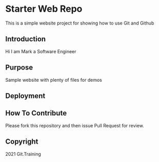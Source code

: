 # Starter Web Repo

This is a simple website project for showing how to use Git and Github

## Introduction
Hi I am Mark a Software Engineer

## Purpose

Sample website with plenty of files for demos

## Deployment

## How To Contribute
Please fork this repository and then issue Pull Request for review.
## Copyright

2021 Git.Training